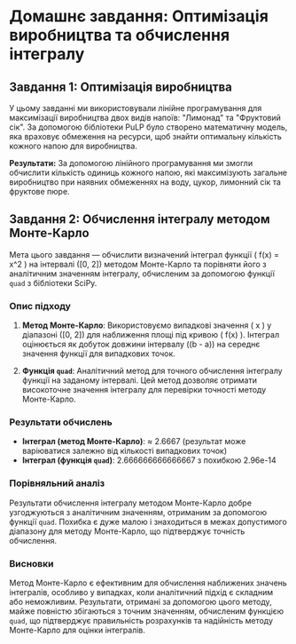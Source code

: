 # Домашнє завдання: Оптимізація виробництва та обчислення інтегралу

## Завдання 1: Оптимізація виробництва

У цьому завданні ми використовували лінійне програмування для максимізації виробництва двох видів напоїв: "Лимонад" та "Фруктовий сік". За допомогою бібліотеки PuLP було створено математичну модель, яка враховує обмеження на ресурси, щоб знайти оптимальну кількість кожного напою для виробництва.

**Результати:** За допомогою лінійного програмування ми змогли обчислити кількість одиниць кожного напою, які максимізують загальне виробництво при наявних обмеженнях на воду, цукор, лимонний сік та фруктове пюре.

## Завдання 2: Обчислення інтегралу методом Монте-Карло

Мета цього завдання — обчислити визначений інтеграл функції \( f(x) = x^2 \) на інтервалі \([0, 2]\) методом Монте-Карло та порівняти його з аналітичним значенням інтегралу, обчисленим за допомогою функції `quad` з бібліотеки SciPy.

### Опис підходу

1. **Метод Монте-Карло**: Використовуємо випадкові значення \( x \) у діапазоні \([0, 2]\) для наближення площі під кривою \( f(x) \). Інтеграл оцінюється як добуток довжини інтервалу \((b - a)\) на середнє значення функції для випадкових точок.
   
2. **Функція `quad`**: Аналітичний метод для точного обчислення інтегралу функції на заданому інтервалі. Цей метод дозволяє отримати високоточне значення інтегралу для перевірки точності методу Монте-Карло.

### Результати обчислень

- **Інтеграл (метод Монте-Карло)**: ≈ 2.6667 (результат може варіюватися залежно від кількості випадкових точок)
- **Інтеграл (функція `quad`)**: 2.666666666666667 з похибкою 2.96e-14

### Порівняльний аналіз

Результати обчислення інтегралу методом Монте-Карло добре узгоджуються з аналітичним значенням, отриманим за допомогою функції `quad`. Похибка є дуже малою і знаходиться в межах допустимого діапазону для методу Монте-Карло, що підтверджує точність обчислення.

### Висновки

Метод Монте-Карло є ефективним для обчислення наближених значень інтегралів, особливо у випадках, коли аналітичний підхід є складним або неможливим. Результати, отримані за допомогою цього методу, майже повністю збігаються з точним значенням, обчисленим функцією `quad`, що підтверджує правильність розрахунків та надійність методу Монте-Карло для оцінки інтегралів.

